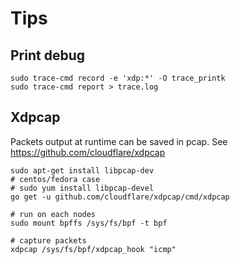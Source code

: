 # Tips
## Print debug
```
sudo trace-cmd record -e 'xdp:*' -O trace_printk
sudo trace-cmd report > trace.log
```
## Xdpcap
Packets output at runtime can be saved in pcap.
See https://github.com/cloudflare/xdpcap

```
sudo apt-get install libpcap-dev
# centos/fedora case
# sudo yum install libpcap-devel
go get -u github.com/cloudflare/xdpcap/cmd/xdpcap

# run on each nodes
sudo mount bpffs /sys/fs/bpf -t bpf

# capture packets
xdpcap /sys/fs/bpf/xdpcap_hook "icmp"
```

